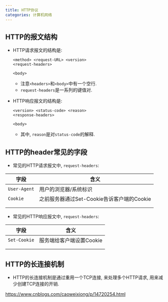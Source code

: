 ```yaml
---
title: HTTP协议
categories: 计算机网络
---
```




## HTTP的报文结构

* HTTP请求报文的结构是:

  ```
  <method> <request-URL> <version>
  <request-headers>
  
  <body>
  ```

  * 注意`<headers>`和`<body>`中有一个空行.
  * `request-headers`是一系列的键值对.
* HTTP响应报文的结构是:

  ```
  <version> <status-code> <reason>
  <response-headers>
  
  <body>
  ```

  * 其中, `reason`是对`status-code`的解释.



## HTTP的header常见的字段




* 常见的HTTP请求报文中, `request-headers`:

| 字段         | 含义                                       |
| ------------ | ------------------------------------------ |
| `User-Agent` | 用户的浏览器/系统标识                      |
| `Cookie`     | 之前服务器通过Set-Cookie告诉客户端的Cookie |
|              |                                            |
|              |                                            |

* 常见的HTTP响应报文中, `request-headers`:

| 字段         | 含义                     |
| ------------ | ------------------------ |
| `Set-Cookie` | 服务端给客户端设置Cookie |
|              |                          |
|              |                          |



## HTTP的长连接机制

* HTTP的长连接机制是通过重用一个TCP连接, 来处理多个HTTP请求, 用来减少创建TCP连接的开销.

https://www.cnblogs.com/caoweixiong/p/14720254.html

